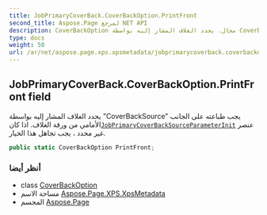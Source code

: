 ```yaml
---
title: JobPrimaryCoverBack.CoverBackOption.PrintFront
second_title: Aspose.Page لمرجع NET API
description: CoverBackOption مجال. يحدد الغلاف المشار إليه بواسطة CoverBackSource يجب طباعته على الجانب الأمامي من ورقة الغلاف. اذا كانJobPrimaryCoverBackSourceParameterInit عنصر غير محدد  يجب تجاهل هذا الخيار.
type: docs
weight: 50
url: /ar/net/aspose.page.xps.xpsmetadata/jobprimarycoverback.coverbackoption/printfront/
---
```

## JobPrimaryCoverBack.CoverBackOption.PrintFront field

يحدد الغلاف المشار إليه بواسطة "CoverBackSource" يجب طباعته على الجانب الأمامي من ورقة الغلاف. اذا كان[`JobPrimaryCoverBackSource`](../../jobprimarycoverbacksource/)[`ParameterInit`](../../parameterinit/) عنصر غير محدد ، يجب تجاهل هذا الخيار.

```csharp
public static CoverBackOption PrintFront;
```

### أنظر أيضا

* class [CoverBackOption](../)
* مساحة الاسم [Aspose.Page.XPS.XpsMetadata](../../jobprimarycoverback.coverbackoption/)
* المجسم [Aspose.Page](../../../)


